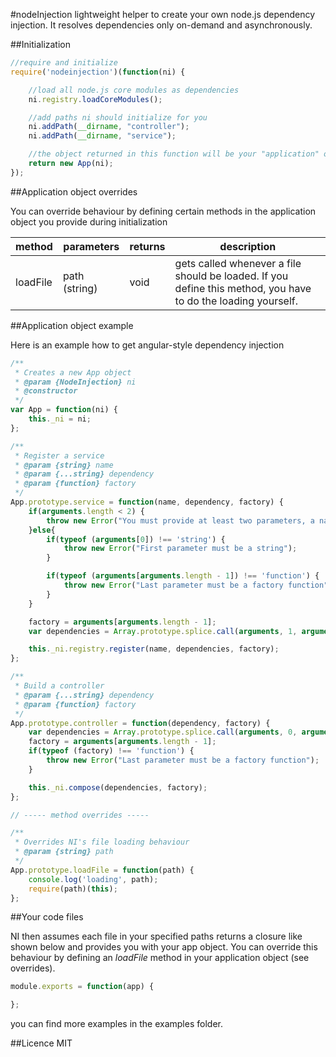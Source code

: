 #nodeInjection
lightweight helper to create your own node.js dependency injection.
It resolves dependencies only on-demand and asynchronously.

##Initialization

```js
//require and initialize
require('nodeinjection')(function(ni) {

	//load all node.js core modules as dependencies
    ni.registry.loadCoreModules();

    //add paths ni should initialize for you
    ni.addPath(__dirname, "controller");
    ni.addPath(__dirname, "service");

    //the object returned in this function will be your "application" object
    return new App(ni);
});
```

##Application object overrides

You can override behaviour by defining certain methods in the application object you provide during initialization

method        | parameters     | returns | description
------------- | -------------- | ------- | ----------
loadFile      | path (string)  | void    | gets called whenever a file should be loaded. If you define this method, you have to do the loading yourself.


##Application object example

Here is an example how to get angular-style dependency injection

```js
/**
 * Creates a new App object
 * @param {NodeInjection} ni
 * @constructor
 */
var App = function(ni) {
    this._ni = ni;
};

/**
 * Register a service
 * @param {string} name
 * @param {...string} dependency
 * @param {function} factory
 */
App.prototype.service = function(name, dependency, factory) {
    if(arguments.length < 2) {
        throw new Error("You must provide at least two parameters, a name and a factory function.");
    }else{
        if(typeof (arguments[0]) !== 'string') {
            throw new Error("First parameter must be a string");
        }

        if(typeof (arguments[arguments.length - 1]) !== 'function') {
            throw new Error("Last parameter must be a factory function");
        }
    }

    factory = arguments[arguments.length - 1];
    var dependencies = Array.prototype.splice.call(arguments, 1, arguments.length - 2);

    this._ni.registry.register(name, dependencies, factory);
};

/**
 * Build a controller
 * @param {...string} dependency
 * @param {function} factory
 */
App.prototype.controller = function(dependency, factory) {
    var dependencies = Array.prototype.splice.call(arguments, 0, arguments.length - 1);
    factory = arguments[arguments.length - 1];
    if(typeof (factory) !== 'function') {
        throw new Error("Last parameter must be a factory function");
    }

    this._ni.compose(dependencies, factory);
};

// ----- method overrides -----

/**
 * Overrides NI's file loading behaviour
 * @param {string} path
 */
App.prototype.loadFile = function(path) {
    console.log('loading', path);
    require(path)(this);
};
```

##Your code files

NI then assumes each file in your specified paths returns a closure like shown below and provides you with your app object. You can override this behaviour by defining an _loadFile_ method in your application object (see overrides).

```js
module.exports = function(app) {

};
```

you can find more examples in the examples folder.

##Licence
MIT